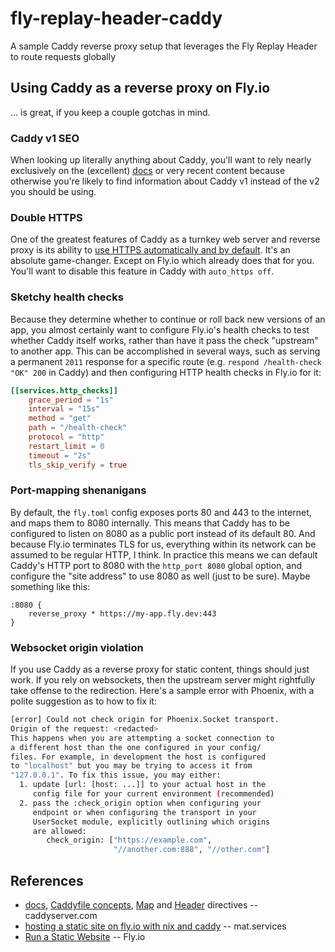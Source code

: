 # fly-replay-header-caddy
A sample Caddy reverse proxy setup that leverages the Fly Replay Header to route requests globally

## Using Caddy as a reverse proxy on Fly.io

... is great, if you keep a couple gotchas in mind.

### Caddy v1 SEO

When looking up literally anything about Caddy, you'll want to rely nearly exclusively on the (excellent) [docs](https://caddyserver.com/docs/) or very recent content because otherwise you're likely to find information about Caddy v1 instead of the v2 you should be using.

### Double HTTPS

One of the greatest features of Caddy as a turnkey web server and reverse proxy is its ability to [use HTTPS automatically and by default](https://caddyserver.com/docs/automatic-https#automatic-https). It's an absolute game-changer. Except on Fly.io which already does that for you. You'll want to disable this feature in Caddy with `auto_https off`.

### Sketchy health checks

Because they determine whether to continue or roll back new versions of an app, you almost certainly want to configure Fly.io's health checks to test whether Caddy itself works, rather than have it pass the check "upstream" to another app. This can be accomplished in several ways, such as serving a permanent `2011` response for a specific route (e.g. `respond /health-check "OK" 200` in Caddy) and then configuring HTTP health checks in Fly.io for it:

```toml
[[services.http_checks]]
    grace_period = "1s"
    interval = "15s"
    method = "get"
    path = "/health-check"
    protocol = "http"
    restart_limit = 0
    timeout = "2s"
    tls_skip_verify = true
```

### Port-mapping shenanigans

By default, the `fly.toml` config exposes ports 80 and 443 to the internet, and maps them to 8080 internally. This means that Caddy has to be configured to listen on 8080 as a public port instead of its default 80. And because Fly.io terminates TLS for us, everything within its network can be assumed to be regular HTTP, I think. In practice this means we can default Caddy's HTTP port to 8080 with the `http_port 8080` global option, and configure the "site address" to use 8080 as well (just to be sure). Maybe something like this:

```Caddyfile
:8080 {
    reverse_proxy * https://my-app.fly.dev:443
}
```

### Websocket origin violation

If you use Caddy as a reverse proxy for static content, things should just work. If you rely on websockets, then the upstream server might rightfully take offense to the redirection. Here's a sample error with Phoenix, with a polite suggestion as to how to fix it:

```bash
[error] Could not check origin for Phoenix.Socket transport.
Origin of the request: <redacted>
This happens when you are attempting a socket connection to
a different host than the one configured in your config/
files. For example, in development the host is configured
to "localhost" but you may be trying to access it from
"127.0.0.1". To fix this issue, you may either:
  1. update [url: [host: ...]] to your actual host in the
     config file for your current environment (recommended)
  2. pass the :check_origin option when configuring your
     endpoint or when configuring the transport in your
     UserSocket module, explicitly outlining which origins
     are allowed:
        check_origin: ["https://example.com",
                       "//another.com:888", "//other.com"]
```
## References

* [docs](https://caddyserver.com/docs/), [Caddyfile concepts](https://caddyserver.com/docs/caddyfile/concepts), [Map](https://caddyserver.com/docs/caddyfile/directives/map#map) and [Header](https://caddyserver.com/docs/caddyfile/directives/header) directives -- caddyserver.com
* [hosting a static site on fly.io with nix and caddy](https://mat.services/posts/static-site-with-nix-and-caddy/) -- mat.services
* [Run a Static Website](https://fly.io/docs/languages-and-frameworks/static/) -- Fly.io